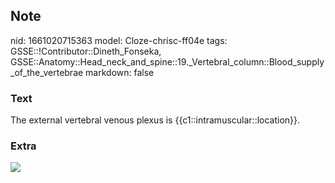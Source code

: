 ## Note
nid: 1661020715363
model: Cloze-chrisc-ff04e
tags: GSSE::!Contributor::Dineth_Fonseka, GSSE::Anatomy::Head_neck_and_spine::19._Vertebral_column::Blood_supply_of_the_vertebrae
markdown: false

### Text
<div>
  The external vertebral venous plexus is
  {{c1::intramuscular::location}}.
</div>

### Extra
<img src="b2e998154cd109fa2fb29016c8c06c45.jpg">
